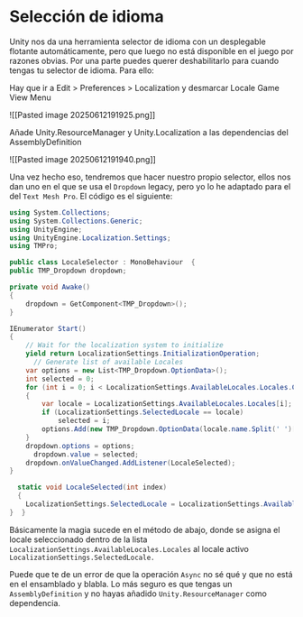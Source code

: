 # Selección de idioma

Unity nos da una herramienta selector de idioma con un desplegable flotante automáticamente, pero que luego no está disponible en el juego por razones obvias. Por una parte puedes querer deshabilitarlo para cuando tengas tu selector de idioma. Para ello:

Hay que ir a Edit > Preferences > Localization y desmarcar Locale Game View Menu

![[Pasted image 20250612191925.png]]

Añade Unity.ResourceManager y Unity.Localization a las dependencias del AssemblyDefinition

![[Pasted image 20250612191940.png]]


Una vez hecho eso, tendremos que hacer nuestro propio selector, ellos nos dan uno en el que se usa el `Dropdown` legacy, pero yo lo he adaptado para el del `Text Mesh Pro`. El código es el siguiente:

```cs 
using System.Collections;  
using System.Collections.Generic;  
using UnityEngine;  
using UnityEngine.Localization.Settings;  
using TMPro;  

public class LocaleSelector : MonoBehaviour  {
public TMP_Dropdown dropdown;

private void Awake()
{
    dropdown = GetComponent<TMP_Dropdown>();
}

IEnumerator Start()
{
    // Wait for the localization system to initialize
    yield return LocalizationSettings.InitializationOperation;
      // Generate list of available Locales
    var options = new List<TMP_Dropdown.OptionData>();
    int selected = 0;
    for (int i = 0; i < LocalizationSettings.AvailableLocales.Locales.Count; ++i)
    {
        var locale = LocalizationSettings.AvailableLocales.Locales[i];
        if (LocalizationSettings.SelectedLocale == locale)
            selected = i;
        options.Add(new TMP_Dropdown.OptionData(locale.name.Split(' ')[0]));
    }
    dropdown.options = options;
      dropdown.value = selected;
    dropdown.onValueChanged.AddListener(LocaleSelected);
}

  static void LocaleSelected(int index)
  {
    LocalizationSettings.SelectedLocale = LocalizationSettings.AvailableLocales.Locales[index];
}  }
``` 

Básicamente la magia sucede en el método de abajo, donde se asigna el locale seleccionado dentro de la lista `LocalizationSettings.AvailableLocales.Locales` al locale activo `LocalizationSettings.SelectedLocale.`

Puede que te de un error de que la operación `Async` no sé qué y que no está en el ensamblado y blabla. Lo más seguro es que tengas un `AssemblyDefinition` y no hayas añadido `Unity.ResourceManager` como dependencia.